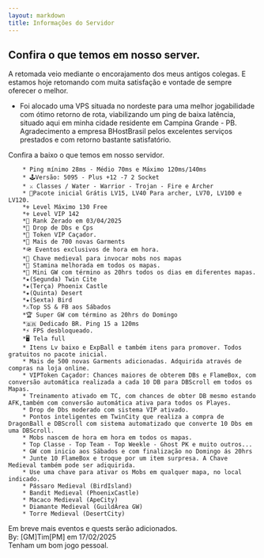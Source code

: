 ```yaml
---
layout: markdown
title: Informações do Servidor
---
```


## Confira o que temos em nosso server.

A retomada veio mediante o encorajamento dos meus antigos colegas. E estamos hoje retomando com muita satisfação e vontade de sempre oferecer o melhor.  

* Foi alocado uma VPS situada no nordeste para uma melhor jogabilidade com ótimo retorno de rota, viabilizando um ping de baixa latência, situado aqui em minha cidade residente em Campina Grande - PB.  
Agradecimento a empresa BHostBrasil pelos excelentes serviços prestados e com retorno bastante satisfatório.  

Confira a baixo o que temos em nosso servidor. 

        * Ping mínimo 28ms - Médio 70ms e Máximo 120ms/140ms  
        * 🕹Versão: 5095 - Plus +12 -7 2 Socket  
        * ⚔️ Classes / Water - Warrior - Trojan - Fire e Archer  
        * 🛟Pacote inicial Grátis LV15, LV40 Para archer, LV70, LV100 e LV120.
        *⚜️ Level Máximo 130 Free
        *⚜️ Level VIP 142   
        *🔻 Rank Zerado em 03/04/2025  
        *🔘 Drop de Dbs e Cps  
        *📯 Token VIP Caçador.  
        *👘 Mais de 700 novas Garments  
        *🪖 Eventos exclusivos de hora em hora.  
        *🔑 Chave medieval para invocar mobs nos mapas  
        *🔵 Stamina melhorada em todos os mapas.  
        *💎 Mini GW com término as 20hrs todos os dias em diferentes mapas.  
        *★(Segunda) Twin Cite  
        *★(Terça) Phoenix Castle  
        *★(Quinta) Desert  
        *★(Sexta) Bird  
        *⚔️Top SS & FB aos Sábados  
        *🏆 Super GW com término as 20hrs do Domingo  
        *🇧🇷 Dedicado BR. Ping 15 a 120ms  
        *⚡️ FPS desbloqueado.  
        *🖥 Tela full  
        * Itens Lv baixo e ExpBall e também itens para promover. Todos gratuitos no pacote inicial.
        * Mais de 500 novas Garments adicionadas. Adquirida através de compras na loja online. 
        * VIPToken Caçador: Chances maiores de obterem DBs e FlameBox, com conversão automática realizada a cada 10 DB para DBScroll em todos os Mapas.
        * Treinamento ativado em TC, com chances de obter DB mesmo estando AFK,também com conversão automática ativa para todos os Playes.
        * Drop de Dbs moderado com sistema VIP ativado.
        * Pontos inteligentes em TwinCity que realiza a compra de DragonBall e DBScroll com sistema automatizado que converte 10 Dbs em uma DBScroll.
        * Mobs nascem de hora em hora em todos os mapas.
        * Top Classe - Top Team - Top Weekle - Ghost PK e muito outros...
        * GW com inicio aos Sábados e com finalização no Domingo ás 20hrs
        * Junte 10 FlameBox e troque por um item surpresa. A Chave Medieval também pode ser adiquirida.
        * Use uma chave para ativar os Mobs em qualquer mapa, no local indicado. 
        * Pássaro Medieval (BirdIsland)
        * Bandit Medieval (PhoenixCastle)
        * Macaco Medieval (ApeCity)
        * Diamante Medieval (GuildÁrea GW)
        * Torre Medieval (DesertCity)  

        
Em breve mais eventos e quests serão adicionados.  
By: [GM]Tim[PM] em 17/02/2025  
Tenham um bom jogo pessoal.  



